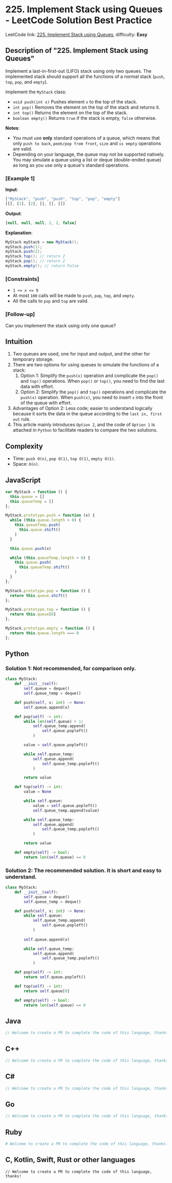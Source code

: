 # 225. Implement Stack using Queues - LeetCode Solution Best Practice
LeetCode link: [225. Implement Stack using Queues](https://leetcode.com/problems/implement-stack-using-queues), difficulty: **Easy**

## Description of "225. Implement Stack using Queues"
Implement a last-in-first-out (LIFO) stack using only two queues. The implemented stack should support all the functions of a normal stack (`push`, `top`, `pop`, and `empty`).

Implement the `MyStack` class:

- `void push(int x)` Pushes element `x` to the top of the stack.
- `int pop()` Removes the element on the top of the stack and returns it.
- `int top()` Returns the element on the top of the stack.
- `boolean empty()` Returns `true` if the stack is empty, `false` otherwise.

**Notes**:

- You must use **only** standard operations of a queue, which means that only `push to back`, `peek/pop from front`, `size` and `is empty` operations are valid.
- Depending on your language, the queue may not be supported natively. You may simulate a queue using a list or deque (double-ended queue) as long as you use only a queue's standard operations.


### [Example 1]
**Input**:
```javascript
["MyStack", "push", "push", "top", "pop", "empty"]
[[], [1], [2], [], [], []]
```

**Output**:
```javascript
[null, null, null, 2, 2, false]
```

**Explanation**:
```java
MyStack myStack = new MyStack();
myStack.push(1);
myStack.push(2);
myStack.top(); // return 2
myStack.pop(); // return 2
myStack.empty(); // return False
```

### [Constraints]
- `1 <= x <= 9`
- At most `100` calls will be made to `push`, `pop`, `top`, and `empty`.
- All the calls to `pop` and `top` are valid.

### [Follow-up]
Can you implement the stack using only one queue?

## Intuition
1. Two queues are used, one for input and output, and the other for temporary storage.
2. There are two options for using queues to simulate the functions of a stack:
    1. Option 1: Simplify the `push(x)` operation and complicate the `pop()` and `top()` operations. When `pop()` or `top()`, you need to find the last data with effort.
    2. Option 2: Simplify the `pop()` and `top()` operations and complicate the `push(x)` operation. When `push(x)`, you need to insert `x` into the front of the queue with effort.
3. Advantages of Option 2: Less code; easier to understand logically because it sorts the data in the queue according to the `last in, first out` rule.
4. This article mainly introduces `Option 2`, and the code of `Option 1` is attached in `Python` to facilitate readers to compare the two solutions.

## Complexity
* Time: `push O(n)`, `pop O(1)`, `top O(1)`, `empty O(1)`.
* Space: `O(n)`.

## JavaScript
```javascript
var MyStack = function () {
  this.queue = []
  this.queueTemp = []
};

MyStack.prototype.push = function (x) {
  while (this.queue.length > 0) {
    this.queueTemp.push(
      this.queue.shift()
    )
  }

  this.queue.push(x)

  while (this.queueTemp.length > 0) {
    this.queue.push(
      this.queueTemp.shift()
    )
  }
};

MyStack.prototype.pop = function () {
  return this.queue.shift()
};

MyStack.prototype.top = function () {
  return this.queue[0]
};

MyStack.prototype.empty = function () {
  return this.queue.length === 0
};
```

## Python
### Solution 1: Not recommended, for comparison only.
```python
class MyStack:
    def __init__(self):
        self.queue = deque()
        self.queue_temp = deque()

    def push(self, x: int) -> None:
        self.queue.append(x)

    def pop(self) -> int:
        while len(self.queue) > 1:
            self.queue_temp.append(
                self.queue.popleft()
            )

        value = self.queue.popleft()

        while self.queue_temp:
            self.queue.append(
                self.queue_temp.popleft()
            )

        return value

    def top(self) -> int:
        value = None

        while self.queue:
            value = self.queue.popleft()
            self.queue_temp.append(value)

        while self.queue_temp:
            self.queue.append(
                self.queue_temp.popleft()
            )

        return value

    def empty(self) -> bool:
        return len(self.queue) == 0
```

### Solution 2: The recommended solution. It is short and easy to understand.
```python
class MyStack:
    def __init__(self):
        self.queue = deque()
        self.queue_temp = deque()

    def push(self, x: int) -> None:
        while self.queue:
            self.queue_temp.append(
                self.queue.popleft()
            )
        
        self.queue.append(x)

        while self.queue_temp:
            self.queue.append(
                self.queue_temp.popleft()
            )

    def pop(self) -> int:
        return self.queue.popleft()

    def top(self) -> int:
        return self.queue[0]

    def empty(self) -> bool:
        return len(self.queue) == 0
```

## Java
```java
// Welcome to create a PR to complete the code of this language, thanks!
```

## C++
```cpp
// Welcome to create a PR to complete the code of this language, thanks!
```

## C#
```c#
// Welcome to create a PR to complete the code of this language, thanks!
```

## Go
```go
// Welcome to create a PR to complete the code of this language, thanks!
```

## Ruby
```ruby
# Welcome to create a PR to complete the code of this language, thanks!
```

## C, Kotlin, Swift, Rust or other languages
```
// Welcome to create a PR to complete the code of this language, thanks!
```
